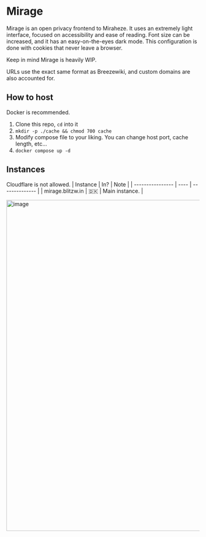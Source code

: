 # Mirage
Mirage is an open privacy frontend to Miraheze. It uses an extremely light interface, focused on accessibility and ease of reading. Font size can be increased, and it has an easy-on-the-eyes dark mode. This configuration is done with cookies that never leave a browser.

Keep in mind Mirage is heavily WIP.

URLs use the exact same format as Breezewiki, and custom domains are also accounted for.

## How to host

Docker is recommended.

1. Clone this repo, ``cd`` into it
2. ``mkdir -p ./cache && chmod 700 cache``
3. Modify compose file to your liking. You can change host port, cache length, etc...
4. ``docker compose up -d``

## Instances
Cloudflare is not allowed.
| Instance         | In?  | Note           |
| ---------------- | ---- | -------------- |
| mirage.blitzw.in | 🇩🇰 | Main instance. |


<img width="1270" height="863" alt="image" src="https://github.com/user-attachments/assets/65b8348a-3bf6-484f-882e-ab95e2aa55a1" />

